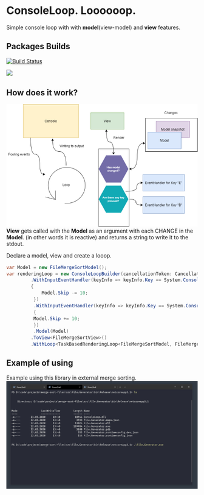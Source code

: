 # ConsoleLoop. Loooooop.

Simple console loop with with **model**(view-model) and **view** features.

## Packages Builds
[![Build Status](https://dev.azure.com/trapov/ConsoleLoop/_apis/build/status/Trapov.ConsoleLoop?branchName=master)](https://dev.azure.com/trapov/ConsoleLoop/_build/latest?definitionId=1&branchName=master) 

[![](https://img.shields.io/nuget/v/ConsoleLoooooop?style=for-the-badge)](https://www.nuget.org/packages/ConsoleLoooooop/)
## How does it work?

![](ConsoleLoopDiagram.png)
**View** gets called with the **Model** as an argument with each CHANGE in the **Model**. (in other words it is reactive) and returns a string to write it to the stdout.

Declare a model, view and create a looop.
```csharp
var Model = new FileMergeSortModel();
var renderingLoop = new ConsoleLoopBuilder(cancellationToken: CancellationTokenSource.Token)
         .WithInputEventHandler(keyInfo => keyInfo.Key == System.ConsoleKey.UpArrow, _ =>
         {
             Model.Skip -= 10;
          })
		  .WithInputEventHandler(keyInfo => keyInfo.Key == System.ConsoleKey.DownArrow, _ =>
		  {
		  Model.Skip += 10;
		  })
          .Model(Model)
         .ToView<FileMergeSortView>()
         .WithLoop<TaskBasedRenderingLoop<FileMergeSortModel, FileMergeSortView>>();
```

## Example of using

Example using this library in external merge sorting. 
![](https://github.com/Trapov/merge-sort-files/raw/master/example.gif)